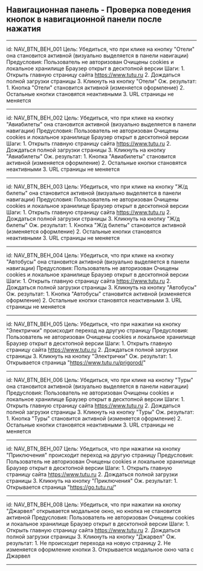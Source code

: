## Навигационная панель - Проверка поведения кнопок в навигационной панели после нажатия


---


id:             NAV_BTN_BEH_001
Цель:           Убедиться, что при клике на кнопку "Отели" она становится активной (визуально
                выделяется в панели навигации)
Предусловия:    Пользователь не авторизован
                Очищены cookies и локальное хранилище
                Браузер открыт в десктопной версии
Шаги:           1. Открыть главную страницу сайта https://www.tutu.ru
                2. Дождаться полной загрузки страницы
                3. Кликнуть на кнопку "Отели"
Ож. результат:  1. Кнопка "Отели" становится активной (изменяется оформление)
                2. Остальные кнопки становятся неактивными
                3. URL страницы не меняется


---


id:             NAV_BTN_BEH_002
Цель:           Убедиться, что при клике на кнопку "Авиабилеты" она становится активной (визуально
                выделяется в панели навигации)
Предусловия:    Пользователь не авторизован
                Очищены cookies и локальное хранилище
                Браузер открыт в десктопной версии
Шаги:           1. Открыть главную страницу сайта https://www.tutu.ru
                2. Дождаться полной загрузки страницы
                3. Кликнуть на кнопку "Авиабилеты"
Ож. результат:  1. Кнопка "Авиабилеты" становится активной (изменяется оформление)
                2. Остальные кнопки становятся неактивными
                3. URL страницы не меняется


---


id:             NAV_BTN_BEH_003
Цель:           Убедиться, что при клике на кнопку "Ж/д билеты" она становится активной (визуально
                выделяется в панели навигации)
Предусловия:    Пользователь не авторизован
                Очищены cookies и локальное хранилище
                Браузер открыт в десктопной версии
Шаги:           1. Открыть главную страницу сайта https://www.tutu.ru
                2. Дождаться полной загрузки страницы
                3. Кликнуть на кнопку "Ж/д билеты"
Ож. результат:  1. Кнопка "Ж/д билеты" становится активной (изменяется оформление)
                2. Остальные кнопки становятся неактивными
                3. URL страницы не меняется


---


id:             NAV_BTN_BEH_004
Цель:           Убедиться, что при клике на кнопку "Автобусы" она становится активной (визуально
                выделяется в панели навигации)
Предусловия:    Пользователь не авторизован
                Очищены cookies и локальное хранилище
                Браузер открыт в десктопной версии
Шаги:           1. Открыть главную страницу сайта https://www.tutu.ru
                2. Дождаться полной загрузки страницы
                3. Кликнуть на кнопку "Автобусы"
Ож. результат:  1. Кнопка "Автобусы" становится активной (изменяется оформление)
                2. Остальные кнопки становятся неактивными
                3. URL страницы не меняется


---


id:             NAV_BTN_BEH_005
Цель:           Убедиться, что при нажатии на кнопку "Электрички" происходит переход на другую страницу
Предусловия:    Пользователь не авторизован
                Очищены cookies и локальное хранилище
                Браузер открыт в десктопной версии
Шаги:           1. Открыть главную страницу сайта https://www.tutu.ru
                2. Дождаться полной загрузки страницы
                3. Кликнуть на кнопку "Электрички"
Ож. результат:  1. Открывается страница "https://www.tutu.ru/prigorod/"


---


id:             NAV_BTN_BEH_006
Цель:           Убедиться, что при клике на кнопку "Туры" она становится активной (визуально
                выделяется в панели навигации)
Предусловия:    Пользователь не авторизован
                Очищены cookies и локальное хранилище
                Браузер открыт в десктопной версии
Шаги:           1. Открыть главную страницу сайта https://www.tutu.ru
                2. Дождаться полной загрузки страницы
                3. Кликнуть на кнопку "Туры"
Ож. результат:  1. Кнопка "Туры" становится активной (изменяется оформление)
                2. Остальные кнопки становятся неактивными
                3. URL страницы не меняется


---


id:             NAV_BTN_BEH_007
Цель:           Убедиться, что при нажатии на кнопку "Приключения" происходит переход на другую страницу
Предусловия:    Пользователь не авторизован
                Очищены cookies и локальное хранилище
                Браузер открыт в десктопной версии
Шаги:           1. Открыть главную страницу сайта https://www.tutu.ru
                2. Дождаться полной загрузки страницы
                3. Кликнуть на кнопку "Приключения"
Ож. результат:  1. Открывается страница "https://go.tutu.ru/"


---


id:             NAV_BTN_BEH_008
Цель:           Убедиться, что при нажатии на кнопку "Джарвел" открывается модальное окно, но
                кнопка не становится активной
Предусловия:    Пользователь не авторизован
                Очищены cookies и локальное хранилище
                Браузер открыт в десктопной версии
Шаги:           1. Открыть главную страницу сайта https://www.tutu.ru
                2. Дождаться полной загрузки страницы
                3. Кликнуть на кнопку "Джарвел"
Ож. результат:  1. Не происходит перехода на новую страницу
                2. Не изменяется оформление кнопки
                3. Открывается модальное окно чата с Джарвел


---